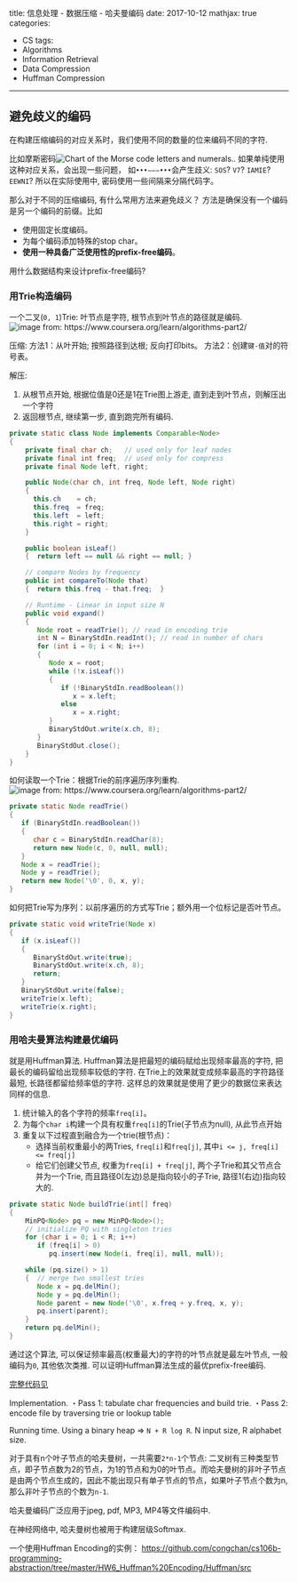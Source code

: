 title: 信息处理 - 数据压缩 - 哈夫曼编码
date: 2017-10-12
mathjax: true
categories:
- CS
tags:
- Algorithms
- Information Retrieval
- Data Compression
- Huffman Compression
---
## 避免歧义的编码
在构建压缩编码的对应关系时，我们使用不同的数量的位来编码不同的字符.
<!-- more -->
比如摩斯密码![](/images/Morse_Code.png "Chart of the Morse code letters and numerals."). 如果单纯使用这种对应关系，会出现一些问题， 如`•••−−−•••`会产生歧义: `SOS`? `V7`? `IAMIE`? `EEWNI`? 所以在实际使用中, 密码使用一些间隔来分隔代码字。

那么对于不同的压缩编码, 有什么常用方法来避免歧义？
方法是确保没有一个编码是另一个编码的前缀。比如
* 使用固定长度编码。
* 为每个编码添加特殊的stop char。
* **使用一种具备广泛使用性的prefix-free编码**。

用什么数据结构来设计prefix-free编码?

### 用Trie构造编码
一个二叉(`0, 1`)Trie: 叶节点是字符, 根节点到叶节点的路径就是编码.![](/images/huffman_trie.png "image from: https://www.coursera.org/learn/algorithms-part2/")

压缩:
方法1：从叶开始; 按照路径到达根; 反向打印bits。
方法2：创建`键-值`对的符号表。

解压:
1. 从根节点开始, 根据位值是0还是1在Trie图上游走, 直到走到叶节点，则解压出一个字符
2. 返回根节点, 继续第一步, 直到跑完所有编码.

```java
private static class Node implements Comparable<Node>
{
    private final char ch;   // used only for leaf nodes
    private final int freq;  // used only for compress
    private final Node left, right;

    public Node(char ch, int freq, Node left, Node right)
    {
      this.ch    = ch;
      this.freq  = freq;
      this.left  = left;
      this.right = right;
    }

    public boolean isLeaf()
    {  return left == null && right == null; }

    // compare Nodes by frequency
    public int compareTo(Node that)
    {  return this.freq - that.freq;  }

    // Runtime - Linear in input size N
    public void expand()
    {
       Node root = readTrie(); // read in encoding trie
       int N = BinaryStdIn.readInt(); // read in number of chars
       for (int i = 0; i < N; i++)
       {
          Node x = root;
          while (!x.isLeaf())
          {
             if (!BinaryStdIn.readBoolean())
                x = x.left;
             else
                x = x.right;
          }
          BinaryStdOut.write(x.ch, 8);
       }
       BinaryStdOut.close();
    }
}
```
如何读取一个Trie：根据Trie的前序遍历序列重构.![](/images/preorder_traversal_trie.png "image from: https://www.coursera.org/learn/algorithms-part2/")
```java
private static Node readTrie()
{
   if (BinaryStdIn.readBoolean())
   {
      char c = BinaryStdIn.readChar(8);
      return new Node(c, 0, null, null);
   }
   Node x = readTrie();
   Node y = readTrie();
   return new Node('\0', 0, x, y);
}
```
如何把Trie写为序列：以前序遍历的方式写Trie；额外用一个位标记是否叶节点。
```java
private static void writeTrie(Node x)
{
   if (x.isLeaf())
   {
      BinaryStdOut.write(true);
      BinaryStdOut.write(x.ch, 8);
      return;
   }
   BinaryStdOut.write(false);
   writeTrie(x.left);
   writeTrie(x.right);
}
```

### 用哈夫曼算法构建最优编码
就是用Huffman算法. Huffman算法是把最短的编码赋给出现频率最高的字符, 把最长的编码留给出现频率较低的字符. 在Trie上的效果就变成频率最高的字符路径最短, 长路径都留给频率低的字符. 这样总的效果就是使用了更少的数据位来表达同样的信息.
1. 统计输入的各个字符的频率`freq[i]`。
2. 为每个`char i`构建一个具有权重`freq[i]`的Trie(子节点为null), 从此节点开始
3. 重复以下过程直到融合为一个trie(根节点)：
    - 选择当前权重最小的两Tries, `freq[i]`和`freq[j]`, 其中`i <= j, freq[i] <= freq[j]`
    - 给它们创建父节点, 权重为`freq[i] + freq[j]`, 两个子Trie和其父节点合并为一个Trie, 而且路径0(左边)总是指向较小的子Trie, 路径1(右边)指向较大的.

```java
private static Node buildTrie(int[] freq)
{
    MinPQ<Node> pq = new MinPQ<Node>();
    // initialize PQ with singleton tries
    for (char i = 0; i < R; i++)
       if (freq[i] > 0)
          pq.insert(new Node(i, freq[i], null, null));

    while (pq.size() > 1)
    {  // merge two smallest tries
       Node x = pq.delMin();
       Node y = pq.delMin();
       Node parent = new Node('\0', x.freq + y.freq, x, y);
       pq.insert(parent);
    }
    return pq.delMin();
}
```
通过这个算法, 可以保证频率最高(权重最大)的字符的叶节点就是最左叶节点, 一般编码为`0`, 其他依次类推. 可以证明Huffman算法生成的最优prefix-free编码.

[完整代码见](https://algs4.cs.princeton.edu/55compression/Huffman.java.html)

Implementation.
・Pass 1:  tabulate char frequencies and build trie.
・Pass 2:  encode file by traversing trie or lookup table

Running time. Using a binary heap ⇒ `N + R log R`. N input size, R alphabet size.

对于具有n个叶子节点的哈夫曼树，一共需要`2*n-1`个节点: 二叉树有三种类型节点，即子节点数为2的节点，为1的节点和为0的叶节点。而哈夫曼树的非叶子节点是由两个节点生成的，因此不能出现只有单子节点的节点，如果叶子节点个数为n, 那么非叶子节点的个数为`n-1`.

哈夫曼编码广泛应用于jpeg, pdf, MP3, MP4等文件编码中.

在神经网络中, 哈夫曼树也被用于构建层级Softmax.

一个使用Huffman Encoding的实例：
https://github.com/congchan/cs106b-programming-abstraction/tree/master/HW6_Huffman%20Encoding/Huffman/src
